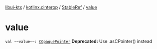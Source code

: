 [libui-ktx](../../index.md) / [kotlinx.cinterop](../index.md) / [StableRef](index.md) / [value](./value.md)

# value

`val ~~value~~: `[`COpaquePointer`](../-c-opaque-pointer.md)
**Deprecated:** Use .asCPointer() instead

